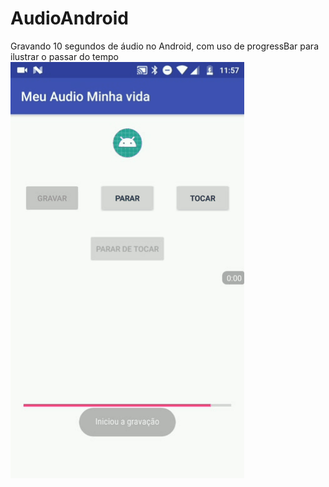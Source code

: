 # AudioAndroid
Gravando 10 segundos de áudio no Android, com uso de progressBar para ilustrar o passar do tempo
<br>
<img src="https://github.com/Megamil/AudioAndroid/blob/master/20180317_121116.gif?raw=true
">
